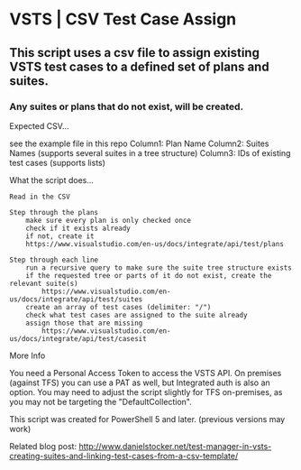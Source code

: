 # VSTS | CSV Test Case Assign 
## This script uses a csv file to assign existing VSTS test cases to a defined set of plans and suites. 
### Any suites or plans that do not exist, will be created. 

Expected CSV...

see the example file in this repo
Column1: Plan Name
Column2: Suites Names (supports several suites in a tree structure)
Column3: IDs of existing test cases (supports lists)

What the script does...

    Read in the CSV

    Step through the plans
        make sure every plan is only checked once
        check if it exists already
        if not, create it
        https://www.visualstudio.com/en-us/docs/integrate/api/test/plans

    Step through each line
        run a recursive query to make sure the suite tree structure exists
        if the requested tree or parts of it do not exist, create the relevant suite(s)
            https://www.visualstudio.com/en-us/docs/integrate/api/test/suites
        create an array of test cases (delimiter: "/")
        check what test cases are assigned to the suite already
        assign those that are missing
            https://www.visualstudio.com/en-us/docs/integrate/api/test/casesit

More Info

You need a Personal Access Token to access the VSTS API. 
On premises (against TFS) you can use a PAT as well, but Integrated auth is also an option. You may need to adjust the script slightly for TFS on-premises, as you may not be targeting the "DefaultCollection". 

This script was created for PowerShell 5 and later. (previous versions may work)

Related blog post: http://www.danielstocker.net/test-manager-in-vsts-creating-suites-and-linking-test-cases-from-a-csv-template/ 
